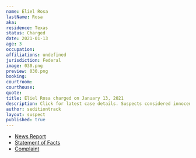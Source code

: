```yaml
---
name: Eliel Rosa
lastName: Rosa
aka: 
residence: Texas
status: Charged
date: 2021-01-13
age: 3
occupation: 
affiliations: undefined
jurisdiction: Federal
image: 030.png
preview: 030.png
booking: 
courtroom: 
courthouse: 
quote: 
title: Eliel Rosa charged on January 13, 2021
description: Click for latest case details. Suspects considered innocent until proven guilty.
author: seditiontrack
layout: suspect
published: true
---
```

- [News Report](https://www.kiiitv.com/article/news/local/jenny-cudd-fbi-arrested/513-fb4ff454-3bf0-4648-8983-660ec8f2601e)
- [Statement of Facts](https://www.scribd.com/document/490745903/Jenny-Cudd-and-Eliel-Rosa-Statement-of-Facts)
- [Complaint](https://www.justice.gov/opa/page/file/1353431/download)
